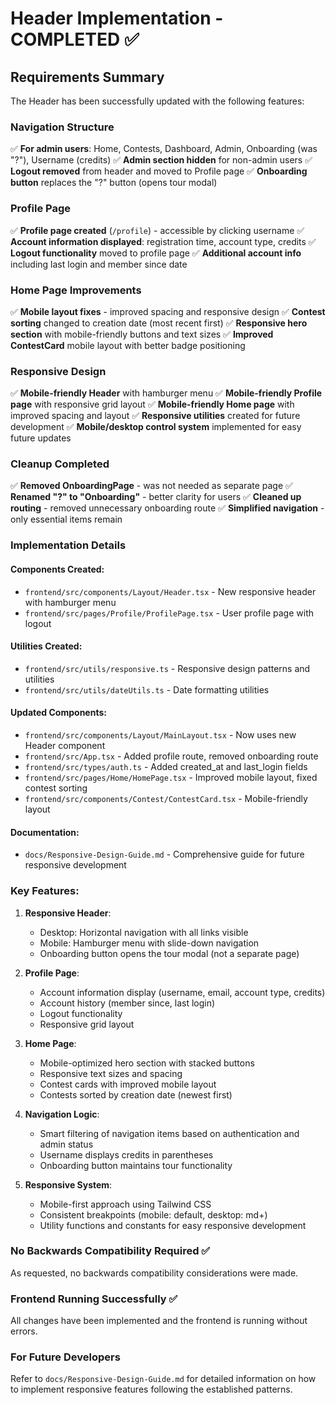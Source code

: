 # Header Implementation - COMPLETED ✅

## Requirements Summary

The Header has been successfully updated with the following features:

### Navigation Structure
✅ **For admin users**: Home, Contests, Dashboard, Admin, Onboarding (was "?"), Username (credits)
✅ **Admin section hidden** for non-admin users
✅ **Logout removed** from header and moved to Profile page
✅ **Onboarding button** replaces the "?" button (opens tour modal)

### Profile Page
✅ **Profile page created** (`/profile`) - accessible by clicking username
✅ **Account information displayed**: registration time, account type, credits
✅ **Logout functionality** moved to profile page
✅ **Additional account info** including last login and member since date

### Home Page Improvements
✅ **Mobile layout fixes** - improved spacing and responsive design
✅ **Contest sorting** changed to creation date (most recent first)
✅ **Responsive hero section** with mobile-friendly buttons and text sizes
✅ **Improved ContestCard** mobile layout with better badge positioning

### Responsive Design
✅ **Mobile-friendly Header** with hamburger menu
✅ **Mobile-friendly Profile page** with responsive grid layout
✅ **Mobile-friendly Home page** with improved spacing and layout
✅ **Responsive utilities** created for future development
✅ **Mobile/desktop control system** implemented for easy future updates

### Cleanup Completed
✅ **Removed OnboardingPage** - was not needed as separate page
✅ **Renamed "?" to "Onboarding"** - better clarity for users
✅ **Cleaned up routing** - removed unnecessary onboarding route
✅ **Simplified navigation** - only essential items remain

### Implementation Details

#### Components Created:
- `frontend/src/components/Layout/Header.tsx` - New responsive header with hamburger menu
- `frontend/src/pages/Profile/ProfilePage.tsx` - User profile page with logout

#### Utilities Created:
- `frontend/src/utils/responsive.ts` - Responsive design patterns and utilities
- `frontend/src/utils/dateUtils.ts` - Date formatting utilities

#### Updated Components:
- `frontend/src/components/Layout/MainLayout.tsx` - Now uses new Header component
- `frontend/src/App.tsx` - Added profile route, removed onboarding route
- `frontend/src/types/auth.ts` - Added created_at and last_login fields
- `frontend/src/pages/Home/HomePage.tsx` - Improved mobile layout, fixed contest sorting
- `frontend/src/components/Contest/ContestCard.tsx` - Mobile-friendly layout

#### Documentation:
- `docs/Responsive-Design-Guide.md` - Comprehensive guide for future responsive development

### Key Features:

1. **Responsive Header**:
   - Desktop: Horizontal navigation with all links visible
   - Mobile: Hamburger menu with slide-down navigation
   - Onboarding button opens the tour modal (not a separate page)

2. **Profile Page**:
   - Account information display (username, email, account type, credits)
   - Account history (member since, last login)
   - Logout functionality
   - Responsive grid layout

3. **Home Page**:
   - Mobile-optimized hero section with stacked buttons
   - Responsive text sizes and spacing
   - Contest cards with improved mobile layout
   - Contests sorted by creation date (newest first)

4. **Navigation Logic**:
   - Smart filtering of navigation items based on authentication and admin status
   - Username displays credits in parentheses
   - Onboarding button maintains tour functionality

5. **Responsive System**:
   - Mobile-first approach using Tailwind CSS
   - Consistent breakpoints (mobile: default, desktop: md+)
   - Utility functions and constants for easy responsive development

### No Backwards Compatibility Required ✅
As requested, no backwards compatibility considerations were made.

### Frontend Running Successfully ✅
All changes have been implemented and the frontend is running without errors.

### For Future Developers
Refer to `docs/Responsive-Design-Guide.md` for detailed information on how to implement responsive features following the established patterns.
